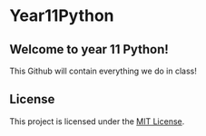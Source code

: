 # Year11Python

## Welcome to year 11 Python!

This Github will contain everything we do in class!

## License
This project is licensed under the [MIT License](LICENSE).
